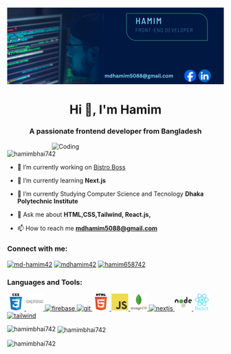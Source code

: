 ![logo](https://github.com/HamimBhai742/HamimBhai742/blob/main/Blue%20And%20Green%20Professional%20Technology%20LinkedIn%20Banner.png)
<h1 align="center">Hi 👋, I'm Hamim</h1>
<h3 align="center">A passionate frontend developer from Bangladesh</h3>
<img align="right" alt="Coding" width="400" src="https://user-images.githubusercontent.com/55389276/140866485-8fb1c876-9a8f-4d6a-98dc-08c4981eaf70.gif"/>
<p align="left"> <img src="https://komarev.com/ghpvc/?username=hamimbhai742&label=Profile%20views&color=0e75b6&style=flat" alt="hamimbhai742" /> </p>

- 🔭 I’m currently working on [Bistro Boss](https://bistro-boss-b92af.web.app)

- 🌱 I’m currently learning **Next.js**

- 🔭 I’m currently Studying Computer Science and Tecnology **Dhaka Polytechnic Institute**

- 💬 Ask me about **HTML,CSS,Tailwind, React.js,**

- 📫 How to reach me **mdhamim5088@gmail.com**

<h3 align="left">Connect with me:</h3>
<p align="left">
<a href="https://linkedin.com/in/md-hamim42" target="blank"><img align="center" src="https://raw.githubusercontent.com/rahuldkjain/github-profile-readme-generator/master/src/images/icons/Social/linked-in-alt.svg" alt="md-hamim42" height="30" width="40" /></a>
<a href="https://fb.com/mdhamim42" target="blank"><img align="center" src="https://raw.githubusercontent.com/rahuldkjain/github-profile-readme-generator/master/src/images/icons/Social/facebook.svg" alt="mdhamim42" height="30" width="40" /></a>
<a href="https://instagram.com/hamim658742" target="blank"><img align="center" src="https://raw.githubusercontent.com/rahuldkjain/github-profile-readme-generator/master/src/images/icons/Social/instagram.svg" alt="hamim658742" height="30" width="40" /></a>
</p>

<h3 align="left">Languages and Tools:</h3>
<p align="left"> <a href="https://www.w3schools.com/css/" target="_blank" rel="noreferrer"> <img src="https://raw.githubusercontent.com/devicons/devicon/master/icons/css3/css3-original-wordmark.svg" alt="css3" width="40" height="40"/> </a> <a href="https://expressjs.com" target="_blank" rel="noreferrer"> <img src="https://raw.githubusercontent.com/devicons/devicon/master/icons/express/express-original-wordmark.svg" alt="express" width="40" height="40"/> </a> <a href="https://firebase.google.com/" target="_blank" rel="noreferrer"> <img src="https://www.vectorlogo.zone/logos/firebase/firebase-icon.svg" alt="firebase" width="40" height="40"/> </a> <a href="https://git-scm.com/" target="_blank" rel="noreferrer"> <img src="https://www.vectorlogo.zone/logos/git-scm/git-scm-icon.svg" alt="git" width="40" height="40"/> </a> <a href="https://www.w3.org/html/" target="_blank" rel="noreferrer"> <img src="https://raw.githubusercontent.com/devicons/devicon/master/icons/html5/html5-original-wordmark.svg" alt="html5" width="40" height="40"/> </a> <a href="https://developer.mozilla.org/en-US/docs/Web/JavaScript" target="_blank" rel="noreferrer"> <img src="https://raw.githubusercontent.com/devicons/devicon/master/icons/javascript/javascript-original.svg" alt="javascript" width="40" height="40"/> </a> <a href="https://www.mongodb.com/" target="_blank" rel="noreferrer"> <img src="https://raw.githubusercontent.com/devicons/devicon/master/icons/mongodb/mongodb-original-wordmark.svg" alt="mongodb" width="40" height="40"/> </a> <a href="https://nextjs.org/" target="_blank" rel="noreferrer"> <img src="https://cdn.worldvectorlogo.com/logos/nextjs-2.svg" alt="nextjs" width="40" height="40"/> </a> <a href="https://nodejs.org" target="_blank" rel="noreferrer"> <img src="https://raw.githubusercontent.com/devicons/devicon/master/icons/nodejs/nodejs-original-wordmark.svg" alt="nodejs" width="40" height="40"/> </a> <a href="https://reactjs.org/" target="_blank" rel="noreferrer"> <img src="https://raw.githubusercontent.com/devicons/devicon/master/icons/react/react-original-wordmark.svg" alt="react" width="40" height="40"/> </a> <a href="https://tailwindcss.com/" target="_blank" rel="noreferrer"> <img src="https://www.vectorlogo.zone/logos/tailwindcss/tailwindcss-icon.svg" alt="tailwind" width="40" height="40"/> </a> </p>

<p><img align="left" src="https://github-readme-stats.vercel.app/api/top-langs?username=hamimbhai742&show_icons=true&locale=en&layout=compact" alt="hamimbhai742" /></p>

<p>&nbsp;<img align="center" src="https://github-readme-stats.vercel.app/api?username=hamimbhai742&show_icons=true&locale=en" alt="hamimbhai742" /></p>

<p><img align="center" src="https://github-readme-streak-stats.herokuapp.com/?user=hamimbhai742&" alt="hamimbhai742" /></p>

